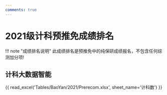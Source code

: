 ```yaml
---
comments: true
---
```

# 2021级计科预推免成绩排名

!!! note "成绩排名说明"
    此成绩排名是预推免中的纯保研成绩报名，不包含任何综测加分项!

## 计科大数据智能

{{ read_excel('Tables/BaoYan/2021/Prerecom.xlsx', sheet_name='计科数') }}